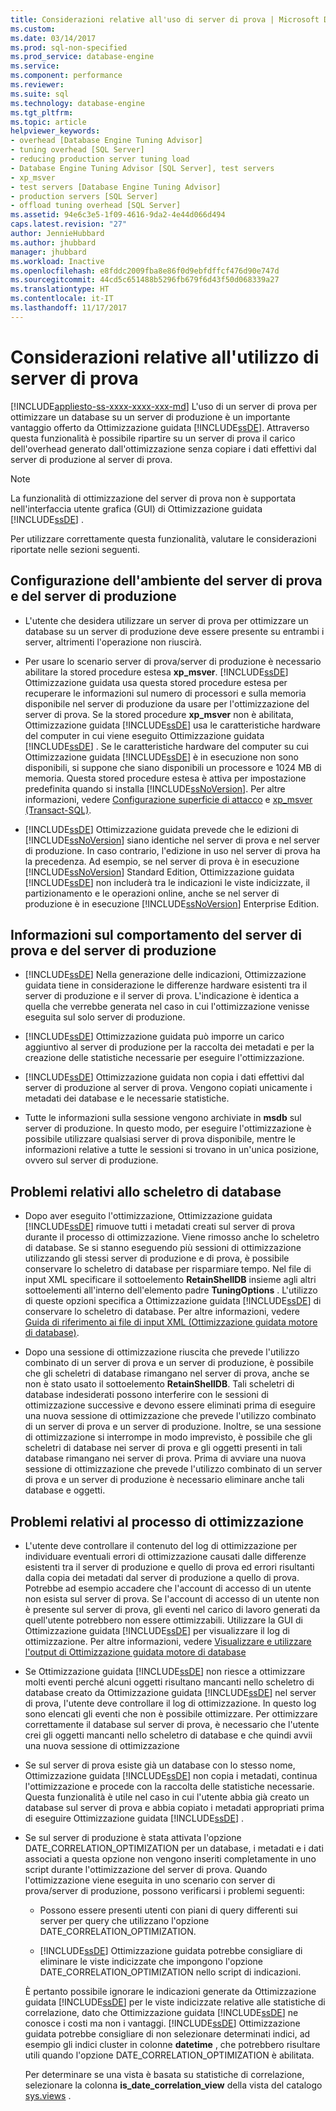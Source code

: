 ```yaml
---
title: Considerazioni relative all'uso di server di prova | Microsoft Docs
ms.custom: 
ms.date: 03/14/2017
ms.prod: sql-non-specified
ms.prod_service: database-engine
ms.service: 
ms.component: performance
ms.reviewer: 
ms.suite: sql
ms.technology: database-engine
ms.tgt_pltfrm: 
ms.topic: article
helpviewer_keywords:
- overhead [Database Engine Tuning Advisor]
- tuning overhead [SQL Server]
- reducing production server tuning load
- Database Engine Tuning Advisor [SQL Server], test servers
- xp_msver
- test servers [Database Engine Tuning Advisor]
- production servers [SQL Server]
- offload tuning overhead [SQL Server]
ms.assetid: 94e6c3e5-1f09-4616-9da2-4e44d066d494
caps.latest.revision: "27"
author: JennieHubbard
ms.author: jhubbard
manager: jhubbard
ms.workload: Inactive
ms.openlocfilehash: e8fddc2009fba8e86f0d9ebfdffcf476d90e747d
ms.sourcegitcommit: 44cd5c651488b5296fb679f6d43f50d068339a27
ms.translationtype: HT
ms.contentlocale: it-IT
ms.lasthandoff: 11/17/2017
---
```

# <a name="considerations-for-using-test-servers"></a>Considerazioni relative all'utilizzo di server di prova
[!INCLUDE[appliesto-ss-xxxx-xxxx-xxx-md](../../includes/appliesto-ss-xxxx-xxxx-xxx-md.md)] L'uso di un server di prova per ottimizzare un database su un server di produzione è un importante vantaggio offerto da Ottimizzazione guidata [!INCLUDE[ssDE](../../includes/ssde-md.md)]. Attraverso questa funzionalità è possibile ripartire su un server di prova il carico dell'overhead generato dall'ottimizzazione senza copiare i dati effettivi dal server di produzione al server di prova.  
  
> [!NOTE]  
>  La funzionalità di ottimizzazione del server di prova non è supportata nell'interfaccia utente grafica (GUI) di Ottimizzazione guidata [!INCLUDE[ssDE](../../includes/ssde-md.md)] .  
  
 Per utilizzare correttamente questa funzionalità, valutare le considerazioni riportate nelle sezioni seguenti.  
  
## <a name="setting-up-the-test-serverproduction-server-environment"></a>Configurazione dell'ambiente del server di prova e del server di produzione  
  
-   L'utente che desidera utilizzare un server di prova per ottimizzare un database su un server di produzione deve essere presente su entrambi i server, altrimenti l'operazione non riuscirà.  
  
-   Per usare lo scenario server di prova/server di produzione è necessario abilitare la stored procedure estesa **xp_msver**. [!INCLUDE[ssDE](../../includes/ssde-md.md)] Ottimizzazione guidata usa questa stored procedure estesa per recuperare le informazioni sul numero di processori e sulla memoria disponibile nel server di produzione da usare per l'ottimizzazione del server di prova. Se la stored procedure **xp_msver** non è abilitata, Ottimizzazione guidata [!INCLUDE[ssDE](../../includes/ssde-md.md)] usa le caratteristiche hardware del computer in cui viene eseguito Ottimizzazione guidata [!INCLUDE[ssDE](../../includes/ssde-md.md)] . Se le caratteristiche hardware del computer su cui Ottimizzazione guidata [!INCLUDE[ssDE](../../includes/ssde-md.md)] è in esecuzione non sono disponibili, si suppone che siano disponibili un processore e 1024 MB di memoria. Questa stored procedure estesa è attiva per impostazione predefinita quando si installa [!INCLUDE[ssNoVersion](../../includes/ssnoversion-md.md)]. Per altre informazioni, vedere [Configurazione superficie di attacco](../../relational-databases/security/surface-area-configuration.md) e [xp_msver &#40;Transact-SQL&#41;](../../relational-databases/system-stored-procedures/xp-msver-transact-sql.md).  
  
-   [!INCLUDE[ssDE](../../includes/ssde-md.md)] Ottimizzazione guidata prevede che le edizioni di [!INCLUDE[ssNoVersion](../../includes/ssnoversion-md.md)] siano identiche nel server di prova e nel server di produzione. In caso contrario, l'edizione in uso nel server di prova ha la precedenza. Ad esempio, se nel server di prova è in esecuzione [!INCLUDE[ssNoVersion](../../includes/ssnoversion-md.md)] Standard Edition, Ottimizzazione guidata [!INCLUDE[ssDE](../../includes/ssde-md.md)] non includerà tra le indicazioni le viste indicizzate, il partizionamento e le operazioni online, anche se nel server di produzione è in esecuzione [!INCLUDE[ssNoVersion](../../includes/ssnoversion-md.md)] Enterprise Edition.  
  
## <a name="about-test-serverproduction-server-behavior"></a>Informazioni sul comportamento del server di prova e del server di produzione  
  
-   [!INCLUDE[ssDE](../../includes/ssde-md.md)] Nella generazione delle indicazioni, Ottimizzazione guidata tiene in considerazione le differenze hardware esistenti tra il server di produzione e il server di prova. L'indicazione è identica a quella che verrebbe generata nel caso in cui l'ottimizzazione venisse eseguita sul solo server di produzione.  
  
-   [!INCLUDE[ssDE](../../includes/ssde-md.md)] Ottimizzazione guidata può imporre un carico aggiuntivo al server di produzione per la raccolta dei metadati e per la creazione delle statistiche necessarie per eseguire l'ottimizzazione.  
  
-   [!INCLUDE[ssDE](../../includes/ssde-md.md)] Ottimizzazione guidata non copia i dati effettivi dal server di produzione al server di prova. Vengono copiati unicamente i metadati dei database e le necessarie statistiche.  
  
-   Tutte le informazioni sulla sessione vengono archiviate in **msdb** sul server di produzione. In questo modo, per eseguire l'ottimizzazione è possibile utilizzare qualsiasi server di prova disponibile, mentre le informazioni relative a tutte le sessioni si trovano in un'unica posizione, ovvero sul server di produzione.  
  
## <a name="issues-related-to-the-shell-database"></a>Problemi relativi allo scheletro di database  
  
-   Dopo aver eseguito l'ottimizzazione, Ottimizzazione guidata [!INCLUDE[ssDE](../../includes/ssde-md.md)] rimuove tutti i metadati creati sul server di prova durante il processo di ottimizzazione. Viene rimosso anche lo scheletro di database. Se si stanno eseguendo più sessioni di ottimizzazione utilizzando gli stessi server di produzione e di prova, è possibile conservare lo scheletro di database per risparmiare tempo. Nel file di input XML specificare il sottoelemento **RetainShellDB** insieme agli altri sottoelementi all'interno dell'elemento padre **TuningOptions** . L'utilizzo di queste opzioni specifica a Ottimizzazione guidata [!INCLUDE[ssDE](../../includes/ssde-md.md)] di conservare lo scheletro di database. Per altre informazioni, vedere [Guida di riferimento ai file di input XML &#40;Ottimizzazione guidata motore di database&#41;](../../tools/dta/xml-input-file-reference-database-engine-tuning-advisor.md).  
  
-   Dopo una sessione di ottimizzazione riuscita che prevede l'utilizzo combinato di un server di prova e un server di produzione, è possibile che gli scheletri di database rimangano nel server di prova, anche se non è stato usato il sottoelemento **RetainShellDB**. Tali scheletri di database indesiderati possono interferire con le sessioni di ottimizzazione successive e devono essere eliminati prima di eseguire una nuova sessione di ottimizzazione che prevede l'utilizzo combinato di un server di prova e un server di produzione. Inoltre, se una sessione di ottimizzazione si interrompe in modo imprevisto, è possibile che gli scheletri di database nei server di prova e gli oggetti presenti in tali database rimangano nei server di prova. Prima di avviare una nuova sessione di ottimizzazione che prevede l'utilizzo combinato di un server di prova e un server di produzione è necessario eliminare anche tali database e oggetti.  
  
## <a name="issues-related-to-the-tuning-process"></a>Problemi relativi al processo di ottimizzazione  
  
-   L'utente deve controllare il contenuto del log di ottimizzazione per individuare eventuali errori di ottimizzazione causati dalle differenze esistenti tra il server di produzione e quello di prova ed errori risultanti dalla copia dei metadati dal server di produzione a quello di prova. Potrebbe ad esempio accadere che l'account di accesso di un utente non esista sul server di prova. Se l'account di accesso di un utente non è presente sul server di prova, gli eventi nel carico di lavoro generati da quell'utente potrebbero non essere ottimizzabili. Utilizzare la GUI di Ottimizzazione guidata [!INCLUDE[ssDE](../../includes/ssde-md.md)] per visualizzare il log di ottimizzazione. Per altre informazioni, vedere [Visualizzare e utilizzare l'output di Ottimizzazione guidata motore di database](../../relational-databases/performance/view-and-work-with-the-output-from-the-database-engine-tuning-advisor.md)  
  
-   Se Ottimizzazione guidata [!INCLUDE[ssDE](../../includes/ssde-md.md)] non riesce a ottimizzare molti eventi perché alcuni oggetti risultano mancanti nello scheletro di database creato da Ottimizzazione guidata [!INCLUDE[ssDE](../../includes/ssde-md.md)] nel server di prova, l'utente deve controllare il log di ottimizzazione. In questo log sono elencati gli eventi che non è possibile ottimizzare. Per ottimizzare correttamente il database sul server di prova, è necessario che l'utente crei gli oggetti mancanti nello scheletro di database e che quindi avvii una nuova sessione di ottimizzazione  
  
-   Se sul server di prova esiste già un database con lo stesso nome, Ottimizzazione guidata [!INCLUDE[ssDE](../../includes/ssde-md.md)] non copia i metadati, continua l'ottimizzazione e procede con la raccolta delle statistiche necessarie. Questa funzionalità è utile nel caso in cui l'utente abbia già creato un database sul server di prova e abbia copiato i metadati appropriati prima di eseguire Ottimizzazione guidata [!INCLUDE[ssDE](../../includes/ssde-md.md)] .  
  
-   Se sul server di produzione è stata attivata l'opzione DATE_CORRELATION_OPTIMIZATION per un database, i metadati e i dati associati a questa opzione non vengono inseriti completamente in uno script durante l'ottimizzazione del server di prova. Quando l'ottimizzazione viene eseguita in uno scenario con server di prova/server di produzione, possono verificarsi i problemi seguenti:  
  
    -   Possono essere presenti utenti con piani di query differenti sui server per query che utilizzano l'opzione DATE_CORRELATION_OPTIMIZATION.  
  
    -   [!INCLUDE[ssDE](../../includes/ssde-md.md)] Ottimizzazione guidata potrebbe consigliare di eliminare le viste indicizzate che impongono l'opzione DATE_CORRELATION_OPTIMIZATION nello script di indicazioni.  
  
     È pertanto possibile ignorare le indicazioni generate da Ottimizzazione guidata [!INCLUDE[ssDE](../../includes/ssde-md.md)] per le viste indicizzate relative alle statistiche di correlazione, dato che Ottimizzazione guidata [!INCLUDE[ssDE](../../includes/ssde-md.md)] ne conosce i costi ma non i vantaggi. [!INCLUDE[ssDE](../../includes/ssde-md.md)] Ottimizzazione guidata potrebbe consigliare di non selezionare determinati indici, ad esempio gli indici cluster in colonne **datetime** , che potrebbero risultare utili quando l'opzione DATE_CORRELATION_OPTIMIZATION è abilitata.  
  
     Per determinare se una vista è basata su statistiche di correlazione, selezionare la colonna **is_date_correlation_view** della vista del catalogo [sys.views](../../relational-databases/system-catalog-views/sys-views-transact-sql.md) .  
  
  
